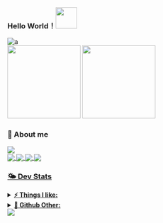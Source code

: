 ### Hello World！<img style="margin-top: -10px" class="mr-3" src="https://github.githubassets.com/images/mona-whisper.gif" width="48" height="48">
![a](https://capsule-render.vercel.app/api?type=waving&height=200&text=GoodDay!&fontAlign=80&fontAlignY=40&color=gradient)
<br>
<img height="165px" src="https://bad-apple-github-readme.vercel.app/api?show_bg=1&username=ToulthG" />&nbsp;<img height="165px" src="http://github-readme-streak-stats.herokuapp.com?user=ToulthG&theme=ayu-light&date_format=%5BY%20%5DM%20j" /></a>
 
  





### 📮 About me
 <a href="https://count.getloli.com"><img align="center" src="https://count.getloli.com/get/@ToulthG?theme=rule34"></a><br>
    <a href = "https://twitter.com/GToulth"><img align="center" src="https://img.shields.io/badge/twitter-1DA1F2.svg?style=for-the-badge&logo=twitter&logoColor=ffffff">
    <a href = "mailto:gxf1034512354@gmail.com"><img align="center" src="https://img.shields.io/badge/-gmail-c14438?style=for-the-badge&logo=Gmail&logoColor=ffffff">
    <a href = "https://steamcommunity.com/id/FengirkG/"><img align="center" src="https://img.shields.io/badge/Steam-1101981821?style=for-the-badge&logo=steam&logoColor=white">
    <a href = "https://steamcommunity.com/id/FengirkG/"><img align="center" src="https://img.shields.io/badge/Counter_Strike-000000?style=for-the-badge&logo=counter-strike&logoColor=white">

### 🌤 Dev Stats
    
<details>	
  <summary><b>⚡ Things I like:</b></summary>
  <img src = "https://steam-stat.vercel.app/api?profileName=FengirkG" />
  <img src = "https://github.com/ToulthG/ToulthG/blob/master/github-metrics.svg"/>
</details>

<details>	
  <summary><b>🚀 Github Other:</b></summary>
  <img src = "https://github-profile-trophy.vercel.app/?username=ToulthG&theme=dracula">
  <img src = "https://github.com/ToulthG/ToulthG/blob/master/github-contribution-grid-snake.svg">
</details>
<a href="https://github.com/404"><img src="https://user-images.githubusercontent.com/73097560/115834477-dbab4500-a447-11eb-908a-139a6edaec5c.gif"></a>
